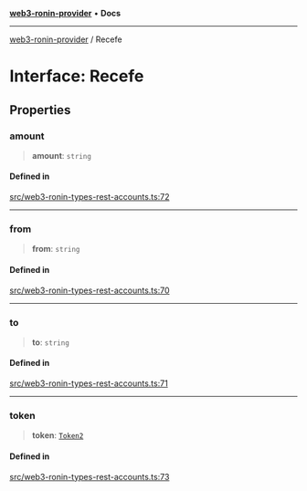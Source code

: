 [**web3-ronin-provider**](../README.md) • **Docs**

***

[web3-ronin-provider](../globals.md) / Recefe

# Interface: Recefe

## Properties

### amount

> **amount**: `string`

#### Defined in

[src/web3-ronin-types-rest-accounts.ts:72](https://github.com/chuacw/web3-ronin-provider/blob/dab3da736520006c9aeb4dab1fb5f7a56228c341/src/web3-ronin-types-rest-accounts.ts#L72)

***

### from

> **from**: `string`

#### Defined in

[src/web3-ronin-types-rest-accounts.ts:70](https://github.com/chuacw/web3-ronin-provider/blob/dab3da736520006c9aeb4dab1fb5f7a56228c341/src/web3-ronin-types-rest-accounts.ts#L70)

***

### to

> **to**: `string`

#### Defined in

[src/web3-ronin-types-rest-accounts.ts:71](https://github.com/chuacw/web3-ronin-provider/blob/dab3da736520006c9aeb4dab1fb5f7a56228c341/src/web3-ronin-types-rest-accounts.ts#L71)

***

### token

> **token**: [`Token2`](Token2.md)

#### Defined in

[src/web3-ronin-types-rest-accounts.ts:73](https://github.com/chuacw/web3-ronin-provider/blob/dab3da736520006c9aeb4dab1fb5f7a56228c341/src/web3-ronin-types-rest-accounts.ts#L73)
